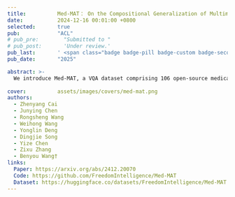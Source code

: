 ```yaml
---
title:          Med-MAT： On the Compositional Generalization of Multimodal LLMs for Medical Imaging
date:           2024-12-16 00:01:00 +0800
selected:       true
pub:            "ACL"
# pub_pre:        "Submitted to "
# pub_post:       'Under review.'
pub_last:       ' <span class="badge badge-pill badge-custom badge-secondary">Conference</span>'
pub_date:       "2025"

abstract: >-
  We introduce Med-MAT, a VQA dataset comprising 106 open-source medical datasets designed to advance generalization experiments and support the training of powerful medical multimodal large language models (MLLMs). This dataset highlights Compositional Generalization (CG) as a key mechanism, enabling MLLMs to better understand unseen images and achieve more data-efficient training.
  
cover:          assets/images/covers/med-mat.png
authors:
  - Zhenyang Cai
  - Junying Chen
  - Rongsheng Wang
  - Weihong Wang
  - Yonglin Deng
  - Dingjie Song
  - Yize Chen
  - Zixu Zhang
  - Benyou Wang†
links:
  Paper: https://arxiv.org/abs/2412.20070
  Code: https://github.com/FreedomIntelligence/Med-MAT
  Dataset: https://huggingface.co/datasets/FreedomIntelligence/Med-MAT
---
```

